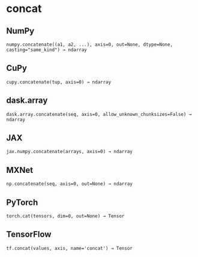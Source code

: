 # concat

## NumPy

```
numpy.concatenate((a1, a2, ...), axis=0, out=None, dtype=None, casting="same_kind") → ndarray
```

## CuPy

```
cupy.concatenate(tup, axis=0) → ndarray
```

## dask.array

```
dask.array.concatenate(seq, axis=0, allow_unknown_chunksizes=False) → ndarray
```

## JAX

```
jax.numpy.concatenate(arrays, axis=0) → ndarray
```

## MXNet

```
np.concatenate(seq, axis=0, out=None) → ndarray
```

## PyTorch

```
torch.cat(tensors, dim=0, out=None) → Tensor
```

## TensorFlow

```
tf.concat(values, axis, name='concat') → Tensor
```
